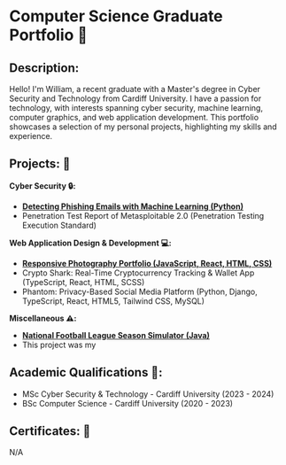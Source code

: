 # Computer Science Graduate Portfolio :page_facing_up:

## Description:
Hello! I'm William, a recent graduate with a Master's degree in Cyber Security and Technology from Cardiff University. I have a passion for technology, with interests spanning cyber security, machine learning, computer graphics, and web application development. This portfolio showcases a selection of my personal projects, highlighting my skills and experience.

## Projects: :file_folder:

**Cyber Security :lock::**
* [**Detecting Phishing Emails with Machine Learning (Python)**](https://github.com/wlshepherd/My_Portfolio/blob/main/PhishingDetection.ipynb)
* Penetration Test Report of Metasploitable 2.0 (Penetration Testing Execution Standard)

**Web Application Design & Development :computer::**
* [**Responsive Photography Portfolio (JavaScript, React, HTML, CSS)**](https://wlshepherd.github.io/react-first-project/)
* Crypto Shark: Real-Time Cryptocurrency Tracking & Wallet App (TypeScript, React, HTML, SCSS)
* Phantom: Privacy-Based Social Media Platform (Python, Django, TypeScript, React, HTML5, Tailwind CSS, MySQL)

**Miscellaneous :warning::**
* [**National Football League Season Simulator (Java)**](https://github.com/wlshepherd/NFL-J-Project/tree/master/src)
 * This project was my 

## Academic Qualifications :school::
* MSc Cyber Security & Technology - Cardiff University (2023 - 2024)
* BSc Computer Science - Cardiff University (2020 - 2023)

## Certificates: :page_with_curl:
N/A
